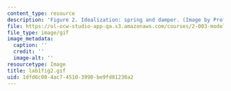 ```yaml
---
content_type: resource
description: 'Figure 2. Idealization: spring and damper. (Image by Prof. Trumper.)'
file: https://ol-ocw-studio-app-qa.s3.amazonaws.com/courses/2-003-modeling-dynamics-and-control-i-spring-2005/1dfd6c084ac745103990be9fd81238a2_lab1fig2.gif
file_type: image/gif
image_metadata:
  caption: ''
  credit: ''
  image-alt: ''
resourcetype: Image
title: lab1fig2.gif
uid: 1dfd6c08-4ac7-4510-3990-be9fd81238a2
---
```

